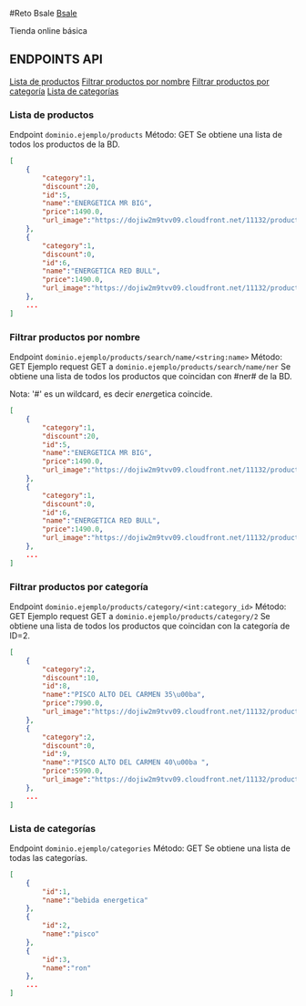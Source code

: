 #Reto Bsale
[Bsale](https://dojiw2m9tvv09.cloudfront.net/4/8/img-logos-logo-bsale-naranjo.png?1757)

Tienda online básica

## ENDPOINTS API
[Lista de productos](#lista-de-productos)
[Filtrar productos por nombre](#filtrar-productos-por-nombre)
[Filtrar productos por categoría](#filtrar-productos-por-categoía)
[Lista de categorías](#lista-de-categorías)

### Lista de productos
Endpoint `dominio.ejemplo/products`
Método: GET
Se obtiene una lista de todos los productos de la BD.
```json
[
	{
		"category":1,
		"discount":20,
		"id":5,
		"name":"ENERGETICA MR BIG",
		"price":1490.0,
		"url_image":"https://dojiw2m9tvv09.cloudfront.net/11132/product/misterbig3308256.jpg"
	},
	{
		"category":1,
		"discount":0,
		"id":6,
		"name":"ENERGETICA RED BULL",
		"price":1490.0,
		"url_image":"https://dojiw2m9tvv09.cloudfront.net/11132/product/redbull8381.jpg"
	},
	...
]

```

### Filtrar productos por nombre
Endpoint `dominio.ejemplo/products/search/name/<string:name>`
Método: GET
Ejemplo request GET a `dominio.ejemplo/products/search/name/ner`
Se obtiene una lista de todos los productos que coincidan con \#ner\# de la BD.

Nota: '#' es un wildcard, es decir e*ner*getica coincide.
```json
[
	{
		"category":1,
		"discount":20,
		"id":5,
		"name":"ENERGETICA MR BIG",
		"price":1490.0,
		"url_image":"https://dojiw2m9tvv09.cloudfront.net/11132/product/misterbig3308256.jpg"
	},
	{
		"category":1,
		"discount":0,
		"id":6,
		"name":"ENERGETICA RED BULL",
		"price":1490.0,
		"url_image":"https://dojiw2m9tvv09.cloudfront.net/11132/product/redbull8381.jpg"
	},
	...
]
```

### Filtrar productos por categoría
Endpoint `dominio.ejemplo/products/category/<int:category_id>`
Método: GET
Ejemplo request GET a `dominio.ejemplo/products/category/2`
Se obtiene una lista de todos los productos que coincidan con la categoría de ID=2.

```json
[
	{
		"category":2,
		"discount":10,
		"id":8,
		"name":"PISCO ALTO DEL CARMEN 35\u00ba",
		"price":7990.0,
		"url_image":"https://dojiw2m9tvv09.cloudfront.net/11132/product/alto8532.jpg"
	},
	{
		"category":2,
		"discount":0,
		"id":9,
		"name":"PISCO ALTO DEL CARMEN 40\u00ba ",
		"price":5990.0,
		"url_image":"https://dojiw2m9tvv09.cloudfront.net/11132/product/alto408581.jpg"
	},
	...
]

```

### Lista de categorías
Endpoint `dominio.ejemplo/categories`
Método: GET
Se obtiene una lista de todas las categorías.
```json
[
	{
		"id":1,
		"name":"bebida energetica"
	},
	{
		"id":2,
		"name":"pisco"
	},
	{
		"id":3,
		"name":"ron"
	},
	...
]

```
